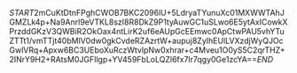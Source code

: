 $START$2mCuKtDtnFPghCWOB7BKC2096lU+5LdryaTYunuXc01MXWWTAhJGMZLk4p+Na9Anrl9eVTKL8szI8R8DkZ9P1tyAuwGC1uSLwo6E5ytAxICowkXPrzddGKzV3QWBiR2OkOax4ntLirK2uf6eAUpGcEEmwc0ApCtwPAU5vhYTuZTTt1/vmTTjt40bMlV0dw0gkCvdeRZAzrtW+aupuj8ZyIhEUlLVXzdjWyQJOcGwlVRq+Apxw6BC3UEboXuRczWtvlpNw0xhrar+c4Mveu1O0yS5C2qrTHZ+2INrY9H2+RAtsM0JGFIlgp+YV459FbLoLQZl6fx7lr7qgy0Ge1zcYA==$END$